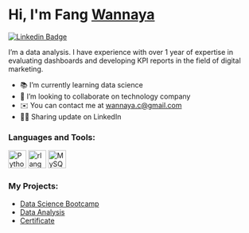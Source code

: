 # Hi, I'm Fang [Wannaya](https://github.com/wannaya26)

[![Linkedin Badge](https://img.shields.io/badge/-LinkedIn-0e76a8?style=flat-square&logo=Linkedin&logoColor=white)](https://www.linkedin.com/in/wannaya-chinsaard-a5068720a/)

I’m a data analysis. I have experience with over 1 year of expertise in evaluating dashboards and developing KPI reports in the field of digital marketing.

* 📚 I’m currently learning data science
* 👀 I’m looking to collaborate on technology company
* ✉️ You can contact me at wannaya.c@gmail.com
* 👩‍💻 Sharing update on LinkedIn


### Languages and Tools:

<p align="left">
<a href="https://www.python.org/" target="_blank" rel="noreferrer"><img src="https://raw.githubusercontent.com/danielcranney/readme-generator/main/public/icons/skills/python-colored.svg" width="36" height="36" alt="Python" /></a>
<a href="https://www.r-project.org/" target="_blank" rel="noreferrer"><img src="https://raw.githubusercontent.com/danielcranney/readme-generator/main/public/icons/skills/rlang-colored.svg" width="36" height="36" alt="rlang" /></a>
<a href="https://www.mysql.com/" target="_blank" rel="noreferrer"><img src="https://raw.githubusercontent.com/danielcranney/readme-generator/main/public/icons/skills/mysql-colored.svg" width="36" height="36" alt="MySQL" /></a>


### My Projects:

* [Data Science Bootcamp](https://github.com/wannaya26/data-science-bootcamp-8)
* [Data Analysis](https://github.com/wannaya26/Data_Analysis)
* [Certificate](https://github.com/wannaya26/Certificate)

#

<div align="center">
